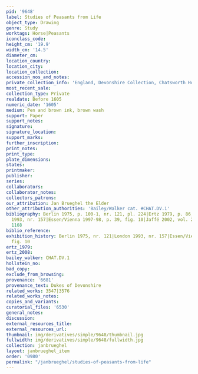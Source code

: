 ```yaml
---
pid: '9648'
label: Studies of Peasants from Life
object_type: Drawing
genre: Study
worktags: Horse|Peasants
iconclass_code:
height_cm: '19.9'
width_cm: '14.5'
diameter_cm:
location_country:
location_city:
location_collection:
accession_nos_and_notes:
private_collection_info: 'England, Devonshire Collection, Chatsworth House, inv. #676'
most_recent_sale:
collection_type: Private
realdate: Before 1605
numeric_date: '1605'
medium: Pen and brown ink, brown wash
support: Paper
support_notes:
signature:
signature_location:
support_marks:
further_inscription:
print_notes:
print_type:
plate_dimensions:
states:
printmaker:
publisher:
series:
collaborators:
collaborator_notes:
collectors_patrons:
our_attribution: Jan Brueghel the Elder
other_attribution_authorities: 'Bailey/Walker cat. #CHAT.DV.1'
bibliography: Berlin 1975, p. 100-1, nr. 121, pl. 224|Ertz 1979, p. 86, fig. 74|London
  1993, nr. 157|Essen/Vienna 1997-98, p. 39, fig. 10|Jaffé 2002, vol. 2, p. 179, nr.
  1168
biblio_reference:
exhibition_history: Berlin 1975, nr. 121|London 1993, nr. 157|Essen/Vienna 1997-98,
  fig. 10
ertz_1979:
ertz_2008:
bailey_walker: CHAT.DV.1
hollstein_no:
bad_copy:
exclude_from_browsing:
provenance: '6681'
provenance_text: Dukes of Devonshire
related_works: 3547|3576
related_works_notes:
copies_and_variants:
curatorial_files: '6530'
general_notes:
discussion:
external_resources_title:
external_resources_url:
thumbnail: img/derivatives/simple/9648/thumbnail.jpg
fullwidth: img/derivatives/simple/9648/fullwidth.jpg
collection: janbrueghel
layout: janbrueghel_item
order: '0980'
permalink: "/janbrueghel/studies-of-peasants-from-life"
---
```

